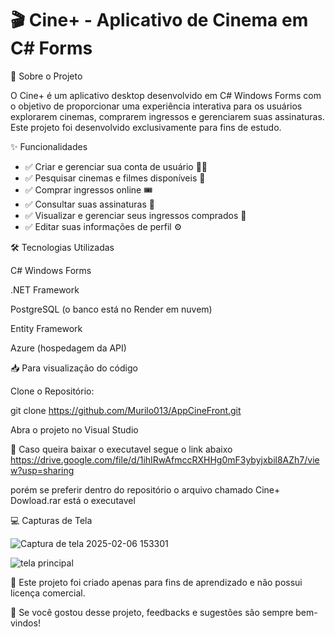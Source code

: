 # 🎬 Cine+ - Aplicativo de Cinema em C# Forms



📌 Sobre o Projeto

O Cine+ é um aplicativo desktop desenvolvido em C# Windows Forms com o objetivo de proporcionar uma experiência interativa para os usuários explorarem cinemas, comprarem ingressos e gerenciarem suas assinaturas. Este projeto foi desenvolvido exclusivamente para fins de estudo.

✨ Funcionalidades

- ✅ Criar e gerenciar sua conta de usuário 🧑‍💻
- ✅ Pesquisar cinemas e filmes disponíveis 🎥
- ✅ Comprar ingressos online 🎟️
- ✅ Consultar suas assinaturas 📄
- ✅ Visualizar e gerenciar seus ingressos comprados 🎫
- ✅ Editar suas informações de perfil ⚙️

🛠️ Tecnologias Utilizadas

C# Windows Forms

.NET Framework

PostgreSQL (o banco está no Render em nuvem)

Entity Framework

Azure (hospedagem da API)

📥 Para visualização do código

Clone o Repositório:

git clone https://github.com/Murilo013/AppCineFront.git

Abra o projeto no Visual Studio

📌 Caso queira baixar o executavel segue o link abaixo
https://drive.google.com/file/d/1ihIRwAfmccRXHHg0mF3ybyjxbil8AZh7/view?usp=sharing

porém se preferir dentro do repositório o arquivo chamado Cine+ Dowload.rar está o executavel

💻 Capturas de Tela

![Captura de tela 2025-02-06 153301](https://github.com/user-attachments/assets/251d8768-1d2f-46dd-88c1-9f3cae6e82b4)

![tela principal](https://github.com/user-attachments/assets/cb0cab8b-d653-40e9-94da-354890788ca3)


🚀 Este projeto foi criado apenas para fins de aprendizado e não possui licença comercial.

💬 Se você gostou desse projeto, feedbacks e sugestões são sempre bem-vindos!
